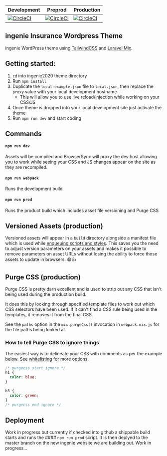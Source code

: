 Development | Preprod | Production
------------ | ------------- | -------------
[![CircleCI](https://circleci.com/gh/ingenie/ingenie-wordpress/tree/development.svg?style=shield&circle-token=bc31724a30305edbae333ad9126ff277962138ab)](https://circleci.com/gh/ingenie/ingenie-wordpress/tree/development) | [![CircleCI](https://circleci.com/gh/ingenie/ingenie-wordpress/tree/preprod.svg?style=shield&circle-token=bc31724a30305edbae333ad9126ff277962138ab)](https://circleci.com/gh/ingenie/ingenie-wordpress/tree/preprod) | [![CircleCI](https://circleci.com/gh/ingenie/ingenie-wordpress/tree/master.svg?style=shield&circle-token=bc31724a30305edbae333ad9126ff277962138ab)](https://circleci.com/gh/ingenie/ingenie-wordpress/tree/master)

## ingenie Insurance Wordpress Theme

ingenie WordPress theme using [TailwindCSS](https://tailwindcss.com/) and [Laravel Mix](https://laravel.com/docs/5.8/mix).

## Getting started:

1. `cd` into ingenie2020 theme directory
1. Run `npm install`
1. Duplicate the `local-example.json` file to `local.json`, then replace the `proxy` value with your local development hostname
   - This will allow you to use live reload/injection while working on your CSS/JS
1. Once theme is dropped into your local development site just activate the theme
1. Run `npm run dev` and start coding
   
## Commands

#### `npm run dev`

Assets will be compiled and BrowserSync will proxy the dev host allowing you to work while seeing your CSS and JS changes appear on the site as they are recompiled.

#### `npm run webpack`

Runs the development build

#### `npm run prod`

Runs the product build which includes asset file versioning and Purge CSS 

## Versioned Assets (production)

Versioned assets will appear in a `build` directory alongside a manifest file which is used while 
[enqueuing scripts and styles](https://github.com/mishterk/wp-laravel-mix-theme-boilerplate/blob/master/includes/scripts-and-styles.php).
This saves you the need to adjust version parameters on your assets and makes it possible to remove parameters on 
asset URLs without losing the ability to force those assets to update in browsers. 😁👍

## Purge CSS (production)

Purge CSS is pretty darn excellent and is used to strip out any CSS that isn't being used during the production build. 

It does this by looking through specified template files to work out which CSS selectors have been used. If it can't 
find a CSS rule being used in the templates, it removes it from the final CSS. 

See the `paths` option in the `mix.purgeCss()` invocation in `webpack.mix.js` for the file paths being looked at. 

### How to tell Purge CSS to ignore things

The easiest way is to delineate your CSS with comments as per the example below. See 
[whitelisting](https://www.purgecss.com/whitelisting) for more options.   

```css
/* purgecss start ignore */
h1 {
  color: blue;
}

h3 {
  color: green;
}
/* purgecss end ignore */
```

## Deployment

Work in progress but currently if checked into github a shippable build starts and runs the #### `npm run prod` script. It is then deplyed to the master branch on the new ingenie website we are building out.
Work in progress...